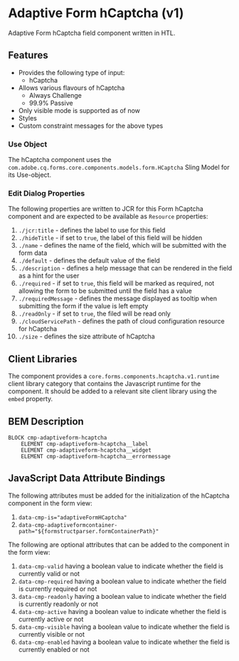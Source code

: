 <!--
Copyright 2024 Adobe

Licensed under the Apache License, Version 2.0 (the "License");
you may not use this file except in compliance with the License.
You may obtain a copy of the License at

    http://www.apache.org/licenses/LICENSE-2.0

Unless required by applicable law or agreed to in writing, software
distributed under the License is distributed on an "AS IS" BASIS,
WITHOUT WARRANTIES OR CONDITIONS OF ANY KIND, either express or implied.
See the License for the specific language governing permissions and
limitations under the License.
-->
Adaptive Form hCaptcha (v1)
====
Adaptive Form hCaptcha field component written in HTL.

## Features

* Provides the following type of input:
  * hCaptcha
* Allows various flavours of hCaptcha
  * Always Challenge
  * 99.9% Passive
* Only visible mode is supported as of now
* Styles
* Custom constraint messages for the above types

### Use Object
The hCaptcha component uses the `com.adobe.cq.forms.core.components.models.form.HCaptcha` Sling Model for its Use-object.

### Edit Dialog Properties
The following properties are written to JCR for this Form hCaptcha component and are expected to be available as `Resource` properties:

1. `./jcr:title` - defines the label to use for this field
2. `./hideTitle` - if set to `true`, the label of this field will be hidden
3. `./name` - defines the name of the field, which will be submitted with the form data
4. `./default` - defines the default value of the field
5. `./description` - defines a help message that can be rendered in the field as a hint for the user
6. `./required` - if set to `true`, this field will be marked as required, not allowing the form to be submitted until the field has a value
7. `./requiredMessage` - defines the message displayed as tooltip when submitting the form if the value is left empty
8. `./readOnly` - if set to `true`, the filed will be read only
9. `./cloudServicePath` - defines the path of cloud configuration resource for hCaptcha
10. `./size` - defines the size attribute of hCaptcha

## Client Libraries
The component provides a `core.forms.components.hcaptcha.v1.runtime` client library category that contains the Javascript runtime for the component.
It should be added to a relevant site client library using the `embed` property.


## BEM Description
```
BLOCK cmp-adaptiveform-hcaptcha
    ELEMENT cmp-adaptiveform-hcaptcha__label
    ELEMENT cmp-adaptiveform-hcaptcha__widget
    ELEMENT cmp-adaptiveform-hcaptcha__errormessage
```

## JavaScript Data Attribute Bindings

The following attributes must be added for the initialization of the hCaptcha component in the form view:
1. `data-cmp-is="adaptiveFormHCaptcha"`
2. `data-cmp-adaptiveformcontainer-path="${formstructparser.formContainerPath}"`



The following are optional attributes that can be added to the component in the form view:
1. `data-cmp-valid` having a boolean value to indicate whether the field is currently valid or not
2. `data-cmp-required` having a boolean value to indicate whether the field is currently required or not
3. `data-cmp-readonly` having a boolean value to indicate whether the field is currently readonly or not
4. `data-cmp-active` having a boolean value to indicate whether the field is currently active or not 
5. `data-cmp-visible` having a boolean value to indicate whether the field is currently visible or not
6. `data-cmp-enabled` having a boolean value to indicate whether the field is currently enabled or not
